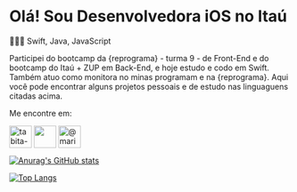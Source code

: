 # Olá! Sou Desenvolvedora iOS no Itaú

👩🏽‍💻  Swift, Java, JavaScript

Participei do bootcamp da {reprograma} - turma 9 - de Front-End e do bootcamp do Itaú + ZUP em Back-End, e hoje estudo e codo em Swift. Também atuo como monitora no minas programam e na {reprograma}. 
Aqui você pode encontrar alguns projetos pessoais e de estudo nas linguaguens citadas acima.

Me encontre em:
<p align="left">
<a href="https://linkedin.com/in/tabita-barbosa" target="blank"><img align="center" src="https://img-premium.flaticon.com/png/512/25/25320.png?token=exp=1621218284~hmac=def986aef4599fac5dfa79d8bbeb205a" alt="tabita-barbosa" height="40" width="40"/></a>
<a href="https://www.behance.net/tabitabarbosa" target="blank"><img align="center" src="https://img-premium.flaticon.com/png/512/254/254383.png?token=exp=1621218142~hmac=68c82ce6e85b0806d3da550cff3b5246" height="40" width="40"/></a>
<a href="https://instagram.com/mari4_bunit4" target="blank"><img align="center" src="https://img-premium.flaticon.com/png/512/1400/1400829.png?token=exp=1621218102~hmac=705e75b87d3e7f7cb233ca1ad28d08af" alt="@mari4_bunit4" height="40" width="40" /></a>
</p>

[![Anurag's GitHub stats](https://github-readme-stats.vercel.app/api?username=tabita-barbosa&theme=radical&show_icons=true&count_private=true&hide_title=true)](https://github.com/tabita-barbosa/github-readme-stats)

[![Top Langs](https://github-readme-stats.vercel.app/api/top-langs/?username=anuraghazra&layout=compact)](https://github.com/anuraghazra/github-readme-stats)

